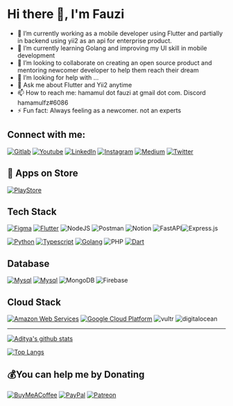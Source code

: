 # Hi there 👋, I'm Fauzi

<!-- <p align="left"> <img src="https://komarev.com/ghpvc/?username=hamamulfz&label=Views&color=blue&style=plastic&style=for-the-badge" alt="hamamulfz" /> </p> -->

- 🔭 I’m currently working as a mobile developer using Flutter and partially in backend using yii2 as an api for enterprise product.
- 🌱 I’m currently learning Golang and improving my UI skill in mobile development
- 👯 I’m looking to collaborate on creating an open source product and mentoring newcomer developer to help them reach their dream
- 🤔 I’m looking for help with ...
- 💬 Ask me about Flutter and Yii2 anytime
- 📫 How to reach me: hamamul dot fauzi at gmail dot com. Discord hamamulfz#6086
- ⚡ Fun fact: Always feeling as a newcomer. not an experts



## Connect with me:
[<img alt="Gitlab" src="https://img.shields.io/badge/G I T L A B%20-%23FF0000.svg?&style=for-the-badge&logo=Gitlab&logoColor=white"/>][gitlab]
[<img alt="Youtube" src="https://img.shields.io/badge/Hamamul Fauzi%20-%23FF0000.svg?&style=for-the-badge&logo=YouTube&logoColor=white"/>][youtube]
[<img alt="LinkedIn" src="https://img.shields.io/badge/Hamamul Fauzi%20-%230077B5.svg?&style=for-the-badge&logo=linkedin&logoColor=white"/>][linkedin]
[<img alt="Instagram" src="https://img.shields.io/badge/hamamulfz__%20-%23E4405F.svg?&style=for-the-badge&logo=Instagram&logoColor=white"/>][instagram]
[![Medium](https://img.shields.io/badge/Medium-12100E?style=for-the-badge&logo=medium&logoColor=white)](https://medium.com/@hamamul-fauzi) 
[![Twitter](https://img.shields.io/twitter/follow/hamamulfz?logo=Twitter&style=for-the-badge)](https://twitter.com/hamamulfz)


## 🛒 Apps on Store
[![PlayStore](https://img.shields.io/badge/Google_Play-414141?style=for-the-badge&logo=google-play&logoColor=white)](https://play.google.com/store/apps/dev?id=8532655370049519475) 
<!-- [![AppStore](https://img.shields.io/badge/App_Store-0D96F6?style=for-the-badge&logo=app-store&logoColor=white)](https://apps.apple.com/us/app/frontier-crypto-defi-wallet/id1482380988) -->

## Tech Stack

[<img alt="Figma" src="https://img.shields.io/badge/figma%20-%23F24E1E.svg?&style=for-the-badge&logo=figma&logoColor=white"/>][figma]
[<img alt="Flutter" src="https://img.shields.io/badge/Flutter%20-%2302569B.svg?&style=for-the-badge&logo=Flutter&logoColor=white" />][flutter]
![NodeJS](https://img.shields.io/badge/node.js-6DA55F?style=for-the-badge&logo=node.js&logoColor=white)
![Postman](https://img.shields.io/badge/Postman-FF6C37?style=for-the-badge&logo=postman&logoColor=white) ![Notion](https://img.shields.io/badge/Notion-%23000000.svg?style=for-the-badge&logo=notion&logoColor=white)  ![FastAPI](https://img.shields.io/badge/FastAPI-005571?style=for-the-badge&logo=fastapi)![Express.js](https://img.shields.io/badge/express.js-%23404d59.svg?style=for-the-badge&logo=express&logoColor=%2361DAFB)

[<img alt="Python" src="https://img.shields.io/badge/Python-3776AB?style=for-the-badge&logo=python&logoColor=white" />][python]
[<img alt="Typescript" src="https://img.shields.io/badge/Typescript-3776AB?style=for-the-badge&logo=typescript&logoColor=white" />][python]
[<img alt="Golang" src="https://img.shields.io/badge/Go-00ADD8?style=for-the-badge&logo=go&logoColor=white" />][python]
<img alt="PHP" src="https://img.shields.io/badge/PHP-00ADD8?style=for-the-badge&logo=php&logoColor=white" />
[<img alt="Dart" src="https://img.shields.io/badge/dart-%230175C2.svg?&style=for-the-badge&logo=dart&logoColor=white"/>][dart]

## Database
[<img alt="Mysql" src="https://img.shields.io/badge/MySQL-00000F?style=for-the-badge&logo=mysql&logoColor=white" />][python]
[<img alt="Mysql" src="https://img.shields.io/badge/PostgreSQL-316192?style=for-the-badge&logo=postgresql&logoColor=white" />][python]
![MongoDB](https://img.shields.io/badge/MongoDB-%234ea94b.svg?style=for-the-badge&logo=mongodb&logoColor=white) 
![Firebase](https://img.shields.io/badge/firebase-%23039BE5.svg?style=for-the-badge&logo=firebase)

## Cloud Stack
[<img alt="Amazon Web Services" src="https://img.shields.io/badge/Amazon_AWS-232F3E?style=for-the-badge&logo=amazon-aws&logoColor=white" />][python]
[<img alt="Google Cloud Platform" src="https://img.shields.io/badge/Google_Cloud-4285F4?style=for-the-badge&logo=google-cloud&logoColor=white" />][python]
![vultr](https://img.shields.io/badge/VULTR-4285F4?style=for-the-badge&logo=vultr&logoColor=white)
![digitalocean](https://img.shields.io/badge/digital%20ocean-4285F4?style=for-the-badge&logo=digitalocean&logoColor=white)
<!-- YOUTUBE:START
- [xxx](https://url)
-->

---
[![Aditya's github stats](https://github-readme-stats.vercel.app/api?username=hamamulfz&show_icons=true&theme=blueberry)](https://github.com/anuraghazra/github-readme-stats)

[![Top Langs](https://github-readme-stats.vercel.app/api/top-langs/?username=hamamulfz&layout=compact&theme=blueberry)](https://github.com/anuraghazra/github-readme-stats)

[twitter]: https://twitter.com/ibn_hasan
[youtube]: https://www.youtube.com/channel/UCNrfnwd5EEUjdAPeNy316yA
[instagram]: https://www.instagram.com/hamamulfz/
[linkedin]: https://www.linkedin.com/in/hamamul-fauzi/
[android]: https://developer.android.com
[adobexd]: https://www.adobe.com/products/xd.html
[figma]: https://www.figma.com
[dart]: https://dart.dev
[flutter]: https://flutter.dev
[python]: https://www.python.org/
[email]: mailto:hamamul.fauzi@gmail.com
[gitlab]: https://gitlab.com/hamamulfz


  ## 💰You can help me by Donating
  [![BuyMeACoffee](https://img.shields.io/badge/Buy%20Me%20a%20Coffee-ffdd00?style=for-the-badge&logo=buy-me-a-coffee&logoColor=black)](https://buymeacoffee.com/mtechviral) [![PayPal](https://img.shields.io/badge/PayPal-00457C?style=for-the-badge&logo=paypal&logoColor=white)](https://paypal.me/imthepk) [![Patreon](https://img.shields.io/badge/Patreon-F96854?style=for-the-badge&logo=patreon&logoColor=white)](https://patreon.com/mtechviral) 
